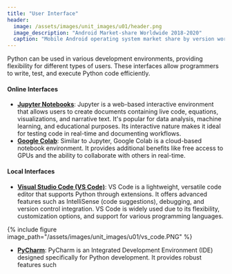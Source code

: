 ```yaml
---
title: "User Interface"
header:
  image: /assets/images/unit_images/u01/header.png
  image_description: "Android Market-share Worldwide 2018-2020"
  caption: "Mobile Android operating system market share by version worldwide from 2018 to 2020: [StatCounter](https://gs.statcounter.com/android-version-market-share/mobile/worldwide/#monthly-201907-202001) [via Statista](https://www.statista.com/statistics/921152/mobile-android-version-share-worldwide/)"
---
```


Python can be used in various development environments, providing flexibility for different types of users. These interfaces allow programmers to write, test, and execute Python code efficiently.

#### Online Interfaces
- **[Jupyter Notebooks](https://jupyter.org/)**: Jupyter is a web-based interactive environment that allows users to create documents containing live code, equations, visualizations, and narrative text. It's popular for data analysis, machine learning, and educational purposes. Its interactive nature makes it ideal for testing code in real-time and documenting workflows.
- **[Google Colab](https://colab.research.google.com/)**: Similar to Jupyter, Google Colab is a cloud-based notebook environment. It provides additional benefits like free access to GPUs and the ability to collaborate with others in real-time.

#### Local Interfaces
- **[Visual Studio Code (VS Code)](https://code.visualstudio.com/)**: VS Code is a lightweight, versatile code editor that supports Python through extensions. It offers advanced features such as IntelliSense (code suggestions), debugging, and version control integration. VS Code is widely used due to its flexibility, customization options, and support for various programming languages.

{% include figure image_path="/assets/images/unit_images/u01/vs_code.PNG" %}

- **[PyCharm](https://www.jetbrains.com/pycharm/)**: PyCharm is an Integrated Development Environment (IDE) designed specifically for Python development. It provides robust features such
